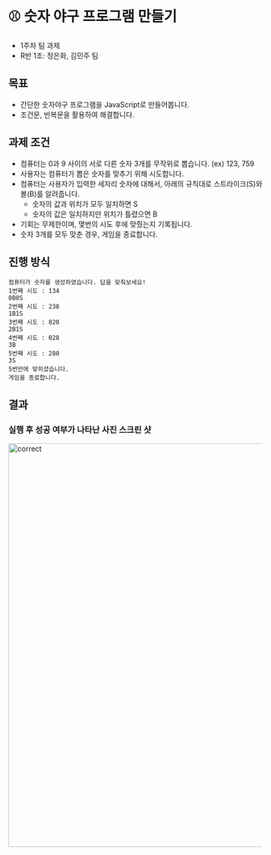 # ⚾️ 숫자 야구 프로그램 만들기
- 1주차 팀 과제
- R반 1조: 정은화, 김민주 팀

## 목표
- 간단한 숫자야구 프로그램을 JavaScript로 만들어봅니다.
- 조건문, 반복문을 활용하여 해결합니다.

## 과제 조건
- 컴퓨터는 0과 9 사이의 서로 다른 숫자 3개를 무작위로 뽑습니다. (ex) 123, 759
- 사용자는 컴퓨터가 뽑은 숫자를 맞추기 위해 시도합니다.
- 컴퓨터는 사용자가 입력한 세자리 숫자에 대해서, 아래의 규칙대로 스트라이크(S)와 볼(B)를 알려줍니다.
    - 숫자의 값과 위치가 모두 일치하면 S
    - 숫자의 값은 일치하지만 위치가 틀렸으면 B
- 기회는 무제한이며, 몇번의 시도 후에 맞췄는지 기록됩니다.
- 숫자 3개를 모두 맞춘 경우, 게임을 종료합니다.

## 진행 방식
```
컴퓨터가 숫자를 생성하였습니다. 답을 맞춰보세요!
1번째 시도 : 134
0B0S
2번째 시도 : 238
1B1S
3번째 시도 : 820
2B1S
4번째 시도 : 028
3B
5번째 시도 : 280
3S
5번만에 맞히셨습니다. 
게임을 종료합니다.
```

## 결과
### 실행 후 성공 여부가 나타난 사진 스크린 샷
<img width="800" alt="correct" src="https://github.com/inno-front-w1-1/baseballgame-r1team01/assets/58466648/c1aee4f3-bef1-4868-bfce-f4ca932ef2a2">



